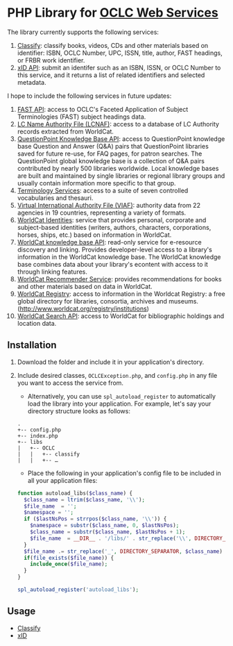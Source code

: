 # PHP Library for [OCLC Web Services][1]
The library currently supports the following services:

1. [Classify][2]: classify books, videos, CDs and other materials based on identifier: ISBN, OCLC Number, UPC, ISSN, title, author, FAST headings, or FRBR work identifier.
2. [xID API][13]: submit an identifer such as an ISBN, ISSN, or OCLC Number to this service, and it returns a list of related identifiers and selected metadata.

I hope to include the following services in future updates:

1. [FAST API][3]: access to OCLC's Faceted Application of Subject Terminologies (FAST) subject headings data.
2. [LC Name Authority File (LCNAF)][4]: access to a database of LC Authority records extracted from WorldCat.
3. [QuestionPoint Knowledge Base API][5]: access to QuestionPoint knowledge base Question and Answer (Q&A) pairs that QuestionPoint libraries saved for future re-use, for FAQ pages, for patron searches. The QuestionPoint global knowledge base is a collection of Q&A pairs contributed by nearly 500 libraries worldwide. Local knowledge bases are built and maintained by single libraries or regional library groups and usually contain information more specific to that group.
4. [Terminology Services][6]: access to a suite of seven controlled vocabularies and thesauri.
5. [Virtual International Authority File (VIAF)][7]: authority data from 22 agencies in 19 countries, representing a variety of formats.
6. [WorldCat Identities][8]: service that provides personal, corporate and subject-based identities (writers, authors, characters, corporations, horses, ships, etc.) based on information in WorldCat.
7. [WorldCat knowledge base API][9]: read-only service for e-resource discovery and linking. Provides developer-level access to a library's information in the WorldCat knowledge base. The WorldCat knowledge base combines data about your library's econtent with access to it through linking features.
8. [WorldCat Recommender Service][10]: provides recommendations for books and other materials based on data in WorldCat.
9. [WorldCat Registry][11]: access to information in the Worldcat Registry: a free global directory for libraries, consortia, archives and museums. (http://www.worldcat.org/registry/institutions)
10. [WorldCat Search API][12]: access to WorldCat for bibliographic holdings and location data.

## Installation
1. Download the folder and include it in your application's directory.
2. Include desired classes, `OCLCException.php`, and `config.php` in any file you want to access the service from.
    - Alternatively, you can use `spl_autoload_register` to automatically load the library into your application. For example, let's say your directory structure looks as follows:

    ```
    .
    +-- config.php
    +-- index.php
    +-- libs
    |   +-- OCLC
    |   |   +-- classify
    |   |   +-- …
    ```

    - Place the following in your application's config file to be included in all your application files:

    ```php
    function autoload_libs($class_name) {
      $class_name = ltrim($class_name, '\\');
      $file_name  = '';
      $namespace = '';
      if ($lastNsPos = strrpos($class_name, '\\')) {
        $namespace = substr($class_name, 0, $lastNsPos);
        $class_name = substr($class_name, $lastNsPos + 1);
        $file_name  = __DIR__ . '/libs/' . str_replace('\\', DIRECTORY_SEPARATOR, $namespace) . DIRECTORY_SEPARATOR;
      }
      $file_name .= str_replace('_', DIRECTORY_SEPARATOR, $class_name) . '.php';
      if(file_exists($file_name)) {
        include_once($file_name);
      }
    }

    spl_autoload_register('autoload_libs');
    ```

## Usage

- [Classify](classify/README.md)
- [xID](xid/README.md)

[1]: http://www.oclc.org/developer/develop/web-services.en.html
[2]: http://www.oclc.org/content/developer/worldwide/en_us/develop/web-services/classify.html
[3]: http://www.oclc.org/developer/develop/web-services/fast-api.en.html
[4]: http://www.oclc.org/developer/develop/web-services/lc-name-authority-file-lcnaf.en.html
[5]: http://www.oclc.org/developer/develop/web-services/questionpoint-knowledge-base-api.en.html
[6]: http://www.oclc.org/developer/develop/web-services/terminology-services.en.html
[7]: http://www.oclc.org/developer/develop/web-services/virtual-international-authority-file-viaf.en.html
[8]: http://www.oclc.org/developer/develop/web-services/worldcat-identities.en.html
[9]: http://www.oclc.org/developer/develop/web-services/worldcat-knowledge-base-api.en.html
[10]: http://www.oclc.org/developer/develop/web-services/worldcat-recommender-service.en.html
[11]: http://www.oclc.org/developer/develop/web-services/worldcat-registry.en.html
[12]: http://www.oclc.org/developer/develop/web-services/worldcat-search-api.en.html
[13]: http://www.oclc.org/developer/develop/web-services/xid-api.en.html
